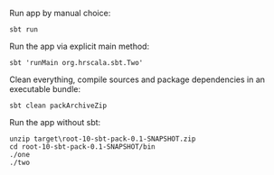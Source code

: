 Run app by manual choice:

    sbt run

Run the app via explicit main method:

    sbt 'runMain org.hrscala.sbt.Two'

Clean everything, compile sources and package dependencies in an executable bundle:

    sbt clean packArchiveZip

Run the app without sbt:

    unzip target\root-10-sbt-pack-0.1-SNAPSHOT.zip
    cd root-10-sbt-pack-0.1-SNAPSHOT/bin
    ./one
    ./two

